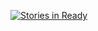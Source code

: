 [![Stories in Ready](https://badge.waffle.io/wbeard/app-foot-pole.png?label=ready&title=Ready)](http://waffle.io/wbeard/app-foot-pole)

